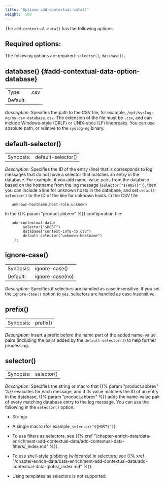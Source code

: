 ```yaml
---
title: "Options add-contextual-data()"
weight:  500
---
```

<!-- DISCLAIMER: This file is based on the syslog-ng Open Source Edition documentation https://github.com/balabit/syslog-ng-ose-guides/commit/2f4a52ee61d1ea9ad27cb4f3168b95408fddfdf2 and is used under the terms of The syslog-ng Open Source Edition Documentation License. The file has been modified by Axoflow. -->

The `add-contextual-data()` has the following options.


## Required options:

The following options are required: `selector()`, `database()`.



## database() {#add-contextual-data-option-database}

|          |                      |
| -------- | -------------------- |
| Type:    | <path-to-file>.csv |
| Default: |                      |

*Description:* Specifies the path to the CSV file, for example, `/opt/syslog-ng/my-csv-database.csv`. The extension of the file must be `.csv`, and can include Windows-style (CRLF) or UNIX-style (LF) linebreaks. You can use absolute path, or relative to the `syslog-ng` binary.



## default-selector()

|           |                    |
| --------- | ------------------ |
| Synopsis: | default-selector() |

*Description:* Specifies the ID of the entry (line) that is corresponds to log messages that do not have a selector that matches an entry in the database. For example, if you add name-value pairs from the database based on the hostname from the log message (`selector("${HOST}")`), then you can include a line for unknown hosts in the database, and set `default-selector()` to the ID of the line for unknown hosts. In the CSV file:

```shell
   unknown-hostname,host-role,unknown
```

In the {{% param "product.abbrev" %}} configuration file:

```shell
   add-contextual-data(
        selector("$HOST")
        database("context-info-db.csv")
        default-selector("unknown-hostname")
    );
```



## ignore-case()

|           |                 |
| --------- | --------------- |
| Synopsis: | ignore-case()   |
| Default:  | ignore-case(no) |

*Description:* Specifies if selectors are handled as case insensitive. If you set the `ignore-case()` option to `yes`, selectors are handled as case insensitive.



## prefix()

|           |          |
| --------- | -------- |
| Synopsis: | prefix() |

*Description:* Insert a prefix before the name part of the added name-value pairs (including the pairs added by the `default-selector()`) to help further processing.



## selector()

|           |            |
| --------- | ---------- |
| Synopsis: | selector() |

*Description:* Specifies the string or macro that {{% param "product.abbrev" %}} evaluates for each message, and if its value matches the ID of an entry in the database, {{% param "product.abbrev" %}} adds the name-value pair of every matching database entry to the log message. You can use the following in the `selector()` option.

  - Strings

  - A single macro (for example, `selector("${HOST}")`)

  - To use filters as selectors, see {{% xref "/chapter-enrich-data/data-enrichment-add-contextual-data/add-contextual-data-filters/_index.md" %}}.

  - To use shell-style globbing (wildcards) in selectors, see {{% xref "/chapter-enrich-data/data-enrichment-add-contextual-data/add-contextual-data-globs/_index.md" %}}.

  - Using templates as selectors is not supported.

